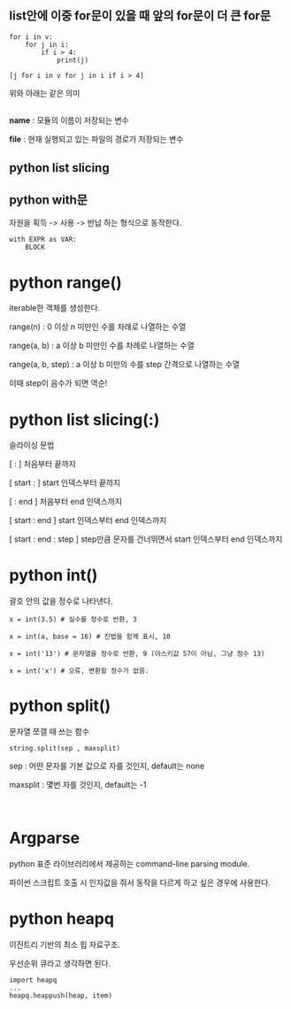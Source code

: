 ## list안에 이중 for문이 있을 때 앞의 for문이 더 큰 for문

~~~
for i in v: 
    for j in i: 
        if i > 4:
            print(j) 

[j for i in v for j in i if i > 4]
~~~

위와 아래는 같은 의미

##

__name__  : 모듈의 이름이 저장되는 변수

__file__ : 현재 실행되고 있는 파일의 경로가 저장되는 변수

## python list slicing

## python with문

자원을 획득 -> 사용 -> 반납 하는 형식으로 동작한다.

~~~
with EXPR as VAR:
    BLOCK
~~~

# python range()

iterable한 객체를 생성한다.

range(n) : 0 이상 n 미만인 수를 차례로 나열하는 수열

range(a, b) : a 이상 b 미만인 수를 차례로 나열하는 수열

range(a, b, step) : a 이상 b 미만의 수를 step 간격으로 나열하는 수열


이때 step이 음수가 되면 역순!


# python list slicing(:)

슬라이싱 문법

[ : ] 처음부터 끝까지

[ start : ] start 인덱스부터 끝까지

[ : end ] 처음부터 end 인덱스까지

[ start : end ] start 인덱스부터 end 인덱스까지

[ start : end : step ] step만큼 문자를 건너뛰면서 start 인덱스부터 end 인덱스까지

# python int()

괄호 안의 값을 정수로 나타낸다.

~~~
x = int(3.5) # 실수를 정수로 반환, 3

x = int(a, base = 16) # 진법을 함께 표시, 10

x = int('13') # 문자열을 정수로 반환, 9 (아스키값 57이 아님, 그냥 정수 13)

x = int('x') # 오류, 변환할 정수가 없음.
~~~

# python split()

문자열 쪼갤 때 쓰는 함수

~~~
string.split(sep , maxsplit)
~~~

sep : 어떤 문자를 기본 값으로 자를 것인지, default는 none

maxsplit : 몇번 자를 것인지, default는 -1

​

# Argparse

python 표준 라이브러리에서 제공하는 command-line parsing module.

파이썬 스크립트 호출 시 인자값을 줘서 동작을 다르게 하고 싶은 경우에 사용한다.

# python heapq

이진트리 기반의 최소 힙 자료구조.

우선순위 큐라고 생각하면 된다.

~~~
import heapq
...
heapq.heappush(heap, item)
~~~